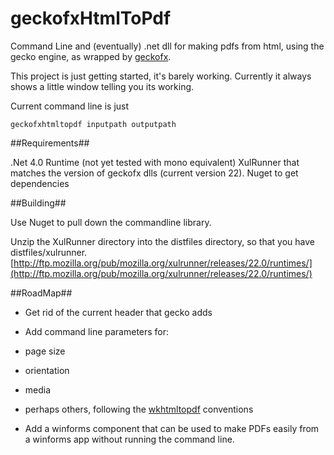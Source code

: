 geckofxHtmlToPdf
================

Command Line and (eventually) .net dll for making pdfs from html, using the gecko engine, as wrapped by [geckofx](https://bitbucket.org/geckofx "geckofx").

This project is just getting started, it's barely working. Currently it always shows a little window telling you its working.

Current command line is just

    geckofxhtmltopdf inputpath outputpath

##Requirements##

.Net 4.0 Runtime (not yet tested with mono equivalent)
XulRunner that matches the version of geckofx dlls (current version 22).
Nuget to get dependencies

##Building##

Use Nuget to pull down the commandline library.

Unzip the XulRunner directory into the distfiles directory, so that you have distfiles/xulrunner.
[http://ftp.mozilla.org/pub/mozilla.org/xulrunner/releases/22.0/runtimes/](http://ftp.mozilla.org/pub/mozilla.org/xulrunner/releases/22.0/runtimes/)

##RoadMap##

- Get rid of the current header that gecko adds

- Add command line parameters for:
 -  page size
 -  orientation
 -  media
 -  perhaps others, following the [wkhtmltopdf](http://code.google.com/p/wkhtmltopdf/ "wkhtmltopdf") conventions


- Add a winforms component that can be used to make PDFs easily from a winforms app without running the command line.

